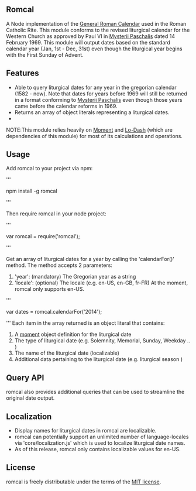 ## Romcal
A Node implementation of the [General Roman Calendar](http://en.wikipedia.org/wiki/General_Roman_Calendar) used in the Roman Catholic Rite. This module conforms to the revised liturgical calendar for the Western Church as approved by Paul VI in [Mysterii Paschalis](http://www.romcal.net/mysterii.html) dated 14 February 1969. This module will output dates based on the standard calendar year (Jan, 1st - Dec, 31st) even though the liturgical year begins with the First Sunday of Advent.

## Features
 * Able to query liturgical dates for any year in the gregorian calendar (1582 - now). Note that dates for years before 1969 will still be returned in a format conforming to [Mysterii Paschalis](http://www.romcal.net/mysterii.html) even though those years came before the calendar reforms in 1969.
 * Returns an array of object literals representing a liturgical dates.
 * 

NOTE:This module relies heavily on [Moment](http://momentjs.com/) and [Lo-Dash](http://lodash.com/) (which are dependencies of this module) for most of its calculations and operations.

## Usage

Add romcal to your project via npm:

'''

npm install -g romcal

'''

Then require romcal in your node project:

'''

var romcal = require('romcal');

'''

Get an array of liturgical dates for a year by calling the 'calendarFor()' method.
The method accepts 2 parameters:
 1. 'year': (mandatory) The Gregorian year as a string
 2. 'locale': (optional) The locale (e.g. en-US, en-GB, fr-FR)
 At the moment, romcal only supports en-US.

'''

var dates = romcal.calendarFor('2014');

'''
Each item in the array returned is an object literal that contains:
 1. A [moment](http://momentjs.com/) object definition for the liturgical date
 2. The type of liturgical date (e.g. Solemnity, Memorial, Sunday, Weekday .. ) 
 3. The name of the liturgical date (localizable)
 4. Additional data pertaining to the liturgical date (e.g. liturgical season )


## Query API
romcal also provides additional queries that can be used to streamline the original date output.

## Localization
 * Display names for liturgical dates in romcal are localizable. 
 * romcal can potentially support an unlimited number of language-locales via 'core/localization.js' which is used to localize liturgical date names.
 * As of this release, romcal only contains localizable values for en-US. 

## License
romcal is freely distributable under the terms of the [MIT license](LICENSE).

[license-image]: http://img.shields.io/badge/license-MIT-blue.svg?style=flat
[license-url]: LICENSE





